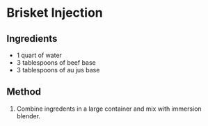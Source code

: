 # Brisket Injection

## Ingredients
- 1 quart of water
- 3 tablespoons of beef base
- 3 tablespoons of au jus base

## Method
1. Combine ingredents in a large container and mix with immersion blender.